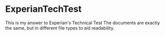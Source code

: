 # ExperianTechTest
This is my answer to Experian's Technical Test
The documents are exactly the same, but in different file types to aid readability.
